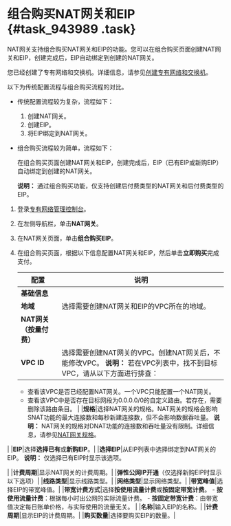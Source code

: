 # 组合购买NAT网关和EIP {#task_943989 .task}

NAT网关支持组合购买NAT网关和EIP的功能。您可以在组合购买页面创建NAT网关和EIP，创建完成后，EIP自动绑定到创建的NAT网关。

您已经创建了专有网络和交换机。详细信息，请参见[创建专有网络和交换机](../../../../cn.zh-CN/用户指南/专有网络和子网/管理专有网络.md#section_ufw_rhv_rdb)。

以下为传统配置流程与组合购买流程的对比。

-   传统配置流程较为复杂，流程如下：
    1.  创建NAT网关。
    2.  创建EIP。
    3.  将EIP绑定到NAT网关。
-   组合购买流程较为简单，流程如下：

    在组合购买页面创建NAT网关和EIP，创建完成后，EIP（已有EIP或新购EIP）自动绑定到创建的NAT网关。

    **说明：** 通过组合购买功能，仅支持创建后付费类型的NAT网关和后付费类型的EIP。


1.  登录[专有网络管理控制台](https://vpcnext.console.aliyun.com/nat/)。
2.  在左侧导航栏，单击**NAT网关**。
3.  在NAT网关页面，单击**组合购买EIP**。
4.  在组合购买页面，根据以下信息配置NAT网关和EIP，然后单击**立即购买**完成支付。 

    |配置|说明|
    |--|--|
    |**基础信息**|
    |**地域**|选择需要创建NAT网关和EIP的VPC所在的地域。|
    |**NAT网关（按量付费）**|
    |**VPC ID**|选择需要创建NAT网关的VPC。创建NAT网关后，不能修改VPC。 **说明：** 若在VPC列表中，找不到目标VPC，请从以下方面进行排查：

    -   查看该VPC是否已经配置NAT网关。一个VPC只能配置一个NAT网关。
    -   查看该VPC中是否存在目标网段为0.0.0.0/0的自定义路由。若存在，需要删除该路由条目。
 |
    |**规格**|选择NAT网关的规格。NAT网关的规格会影响SNAT功能的最大连接数和每秒新建连接数，但不会影响数据吞吐量。 **说明：** NAT网关的规格对DNAT功能的连接数和吞吐量没有限制。详细信息，请参见[NAT网关规格](cn.zh-CN/用户指南/NAT网关规格.md#)。

 |
    |**EIP**|选择**选择已有**或**新购EIP**。|
    |**选择EIP**|从EIP列表中选择绑定到NAT网关的EIP。 **说明：** 仅选择已有EIP时显示该选项。

 |
    |**计费周期**|显示NAT网关的计费周期。|
    |**弹性公网IP开通**（仅选择新购EIP时显示以下选项）|
    |**线路类型**|显示线路类型。|
    |**网络类型**|显示网络类型。|
    |**带宽峰值**|选择EIP的带宽峰值。|
    |**带宽计费方式**|选择**按使用流量计费**或**按固定带宽计费**。     -   **按使用流量计费**：根据每小时出公网的实际流量计费。
    -   **按固定带宽计费**：由带宽值决定每日账单价格，与实际使用的流量无关。
 |
    |**名称**|输入EIP的名称。|
    |**计费周期**|显示EIP的计费周期。|
    |**购买数量**|选择要购买EIP的数量。|



